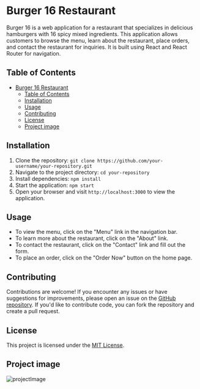 # Burger 16 Restaurant
Burger 16 is a web application for a restaurant that specializes in delicious hamburgers with 16 spicy mixed ingredients. This application allows customers to browse the menu, learn about the restaurant, place orders, and contact the restaurant for inquiries. It is built using React and React Router for navigation.
## Table of Contents

- [Burger 16 Restaurant](#burger-16-restaurant)
  - [Table of Contents](#table-of-contents)
  - [Installation](#installation)
  - [Usage](#usage)
  - [Contributing](#contributing)
  - [License](#license)
  - [Project image](#project-image)

## Installation

1. Clone the repository: `git clone https://github.com/your-username/your-repository.git`
2. Navigate to the project directory: `cd your-repository`
3. Install dependencies: `npm install`
4. Start the application: `npm start`
5. Open your browser and visit `http://localhost:3000` to view the application.

## Usage

- To view the menu, click on the "Menu" link in the navigation bar.
- To learn more about the restaurant, click on the "About" link.
- To contact the restaurant, click on the "Contact" link and fill out the form.
- To place an order, click on the "Order Now" button on the home page.

## Contributing

Contributions are welcome! If you encounter any issues or have suggestions for improvements, please open an issue on the [GitHub repository](https://github.com/your-username/your-repository/issues). If you'd like to contribute code, you can fork the repository and create a pull request.

## License

This project is licensed under the [MIT License](https://opensource.org/licenses/MIT).

## Project image

![projectImage](src/assets/restaurantwebsite.gif)



